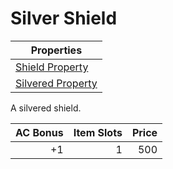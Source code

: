 # Silver Shield

| Properties                                                              |
| ----------------------------------------------------------------------- |
| [Shield Property](../../Armor%20Properties/Shield%20Property.md)        |
| [Silvered Property](../../Material%20Properties/Silvered%20Property.md) |

A silvered shield.

| AC Bonus | Item Slots | Price |
| -------: | ---------: | ----: |
|       +1 |          1 |   500 |
